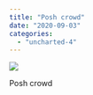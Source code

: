```yaml
---
title: "Posh crowd"
date: "2020-09-03"
categories: 
  - "uncharted-4"
---
```


[![](images/Uncharted™-4_-A-Thiefs-End_20200125140950.jpg)](http://davidpeach.co.uk/wp-content/uploads/2020/09/Uncharted™-4_-A-Thiefs-End_20200125140950.jpg)

Posh crowd
